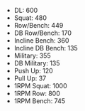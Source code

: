 * DL: 600
*  Squat: 480
*  Row/Bench: 449
*  DB Row/Bench: 170
*  Incline Bench: 360
*  Incline DB Bench: 135
*  Military: 355
*  DB Military: 135
*  Push Up: 120
*  Pull Up: 37
*  1RPM Squat: 1000
*  1RPM Row: 800
*  1RPM Bench: 745

